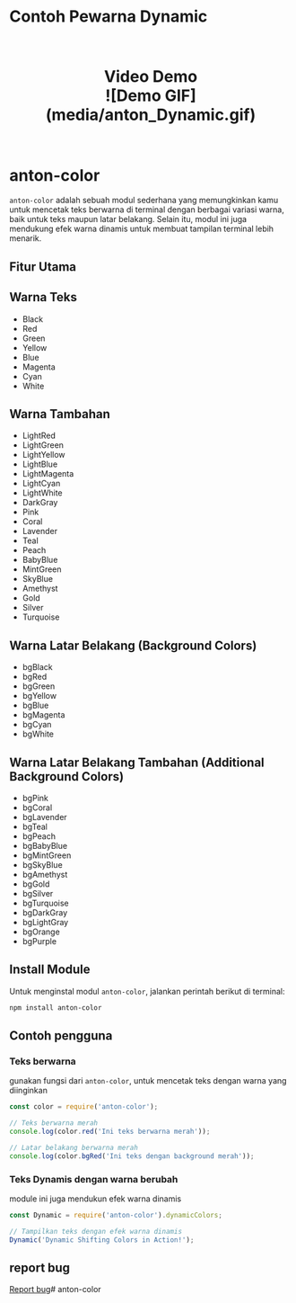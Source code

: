 # Contoh Pewarna Dynamic

<h1 align="center">
  <br>
    Video Demo
    <br>
    ![Demo GIF](media/anton_Dynamic.gif)
  <br>
  <br>
</h1>

# anton-color

`anton-color` adalah sebuah modul sederhana yang memungkinkan kamu untuk mencetak teks berwarna di terminal dengan berbagai variasi warna, baik untuk teks maupun latar belakang. Selain itu, modul ini juga mendukung efek warna dinamis untuk membuat tampilan terminal lebih menarik.

## Fitur Utama

## Warna Teks
- Black
- Red
- Green
- Yellow
- Blue
- Magenta
- Cyan
- White

## Warna Tambahan
- LightRed
- LightGreen
- LightYellow
- LightBlue
- LightMagenta
- LightCyan
- LightWhite
- DarkGray
- Pink
- Coral
- Lavender
- Teal
- Peach
- BabyBlue
- MintGreen
- SkyBlue
- Amethyst
- Gold
- Silver
- Turquoise

## Warna Latar Belakang (Background Colors)
- bgBlack
- bgRed
- bgGreen
- bgYellow
- bgBlue
- bgMagenta
- bgCyan
- bgWhite

## Warna Latar Belakang Tambahan (Additional Background Colors)
- bgPink
- bgCoral
- bgLavender
- bgTeal
- bgPeach
- bgBabyBlue
- bgMintGreen
- bgSkyBlue
- bgAmethyst
- bgGold
- bgSilver
- bgTurquoise
- bgDarkGray
- bgLightGray
- bgOrange
- bgPurple

## Install Module

Untuk menginstal modul `anton-color`, jalankan perintah berikut di terminal:

```bash
npm install anton-color
```

## Contoh pengguna

### Teks berwarna

gunakan fungsi dari `anton-color`, untuk mencetak teks dengan warna yang diinginkan

```javascript
const color = require('anton-color');

// Teks berwarna merah
console.log(color.red('Ini teks berwarna merah'));

// Latar belakang berwarna merah
console.log(color.bgRed('Ini teks dengan background merah'));
```

### Teks Dynamis dengan warna berubah

module ini juga mendukun efek warna dinamis

```javascript
const Dynamic = require('anton-color').dynamicColors;

// Tampilkan teks dengan efek warna dinamis
Dynamic('Dynamic Shifting Colors in Action!');
```

## report bug

<span style="color: red;">[Report bug](https://wa.me/6283198645688)</span># anton-color
